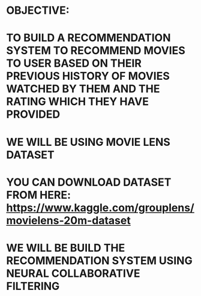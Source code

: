 # OBJECTIVE:
# TO BUILD A RECOMMENDATION SYSTEM TO RECOMMEND MOVIES TO USER BASED ON THEIR PREVIOUS HISTORY OF MOVIES WATCHED BY THEM AND THE RATING WHICH THEY HAVE PROVIDED


# WE WILL BE USING MOVIE LENS DATASET
# YOU CAN DOWNLOAD DATASET FROM HERE: https://www.kaggle.com/grouplens/movielens-20m-dataset
# WE WILL BE BUILD THE RECOMMENDATION SYSTEM USING NEURAL COLLABORATIVE FILTERING
